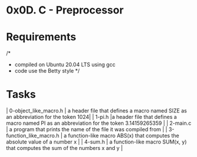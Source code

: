 # 0x0D. C - Preprocessor

# Requirements
/*
* compiled on Ubuntu 20.04 LTS using gcc
* code use the Betty style
*/

# Tasks
| 0-object_like_macro.h | a header file that defines a macro named SIZE as an abbreviation for the token 1024|
| 1-pi.h |a header file that defines a macro named PI as an abbreviation for the token 3.14159265359 |
| 2-main.c | a program that prints the name of the file it was compiled from |
| 3-function_like_macro.h | a function-like macro ABS(x) that computes the absolute value of a number x |
| 4-sum.h | a function-like macro SUM(x, y) that computes the sum of the numbers x and y |
